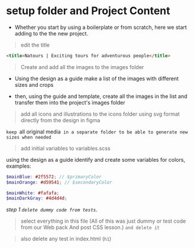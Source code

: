 # setup folder and Project Content

- Whether you start by using a boilerplate or from scratch, here we start adding to the the new project.


> edit the title

```html
<title>Natours | Exciting tours for adventurous people</title>
```

> Create and add all the images to the images folder

- Using the design as a guide make a list of the images with different sizes and crops

- then, using the guide and template, create all the images in the list and transfer them into the project's images folder

> add all icons and illustrations to the icons folder using svg format directly from the design in figma

`keep `all original media` in a separate folder to be able to generate new sizes when needed`

> add initial variables to variables.scss

using the design as a guide identify and create some variables for colors, examples:

```scss
$mainBlue: #2f5572; // $primaryColor
$mainOrange: #d59541; // $secondaryColor

$mainWhite: #fafafa;
$mainDarkGray: #4d4d4d;
```

_step 1 `delete dummy code from tests`._

> select everything in this file (All of this was just dummy or test code from our Web pack And post CSS lesson.) `and delete it`

> also delete any test in index.html (`h1`)
